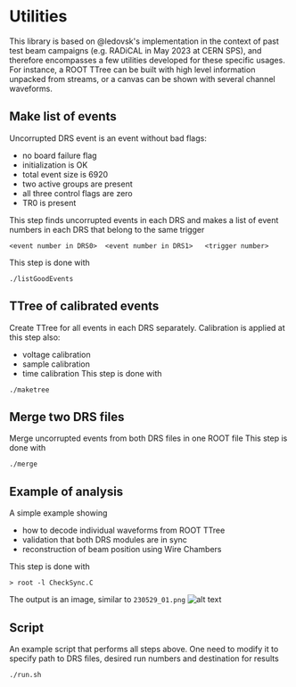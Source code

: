 # Utilities

This library is based on @ledovsk's implementation in the context of past test beam campaigns (e.g. RADiCAL in May 2023 at CERN SPS), and therefore encompasses a few utilities developed for these specific usages.
For instance, a ROOT TTree can be built with high level information unpacked from streams, or a canvas can be shown with several channel waveforms.

## Make list of events

Uncorrupted DRS event is an event without bad flags:
* no board failure flag
* initialization is OK
* total event size is 6920
* two active groups are present
* all three control flags are zero
* TR0 is present

This step finds uncorrupted events in each DRS and makes a list of event numbers in each DRS that belong to the same trigger
```
<event number in DRS0>  <event number in DRS1>   <trigger number>
```
This step is done with
```
./listGoodEvents
```

## TTree of calibrated events

Create TTree for all events in each DRS separately.
Calibration is applied at this step also:
* voltage calibration
* sample calibration
* time calibration
This step is done with
```
./maketree
```

## Merge two DRS files

Merge uncorrupted events from both DRS files in one ROOT file
This step is done with
```
./merge
```

## Example of analysis

A simple example showing
* how to decode individual waveforms from ROOT TTree
* validation that both DRS modules are in sync
* reconstruction of beam position using Wire Chambers

This step is done with
```
> root -l CheckSync.C
```
The output is an image, similar to ```230529_01.png```
![alt text](https://github.com/ledovsk/RADiCAL_TB_May2023/blob/main/test/230529_01.png)


## Script

An example script that performs all steps above. One need to modify it to specify path to DRS files, desired run numbers and destination for results

```
./run.sh
```
